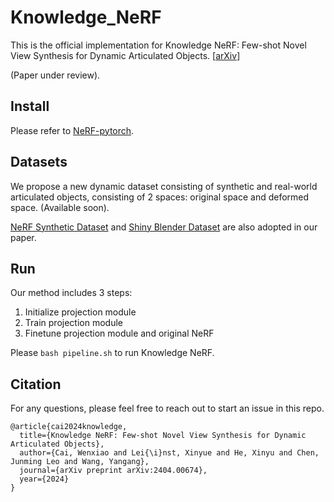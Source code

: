# Knowledge_NeRF
This is the official implementation for Knowledge NeRF: Few-shot Novel View Synthesis for Dynamic Articulated Objects.
[[arXiv](http://arxiv.org/abs/2404.00674)]

(Paper under review).

## Install

Please refer to [NeRF-pytorch](https://github.com/yenchenlin/nerf-pytorch).

## Datasets

We propose a new dynamic dataset consisting of synthetic and real-world articulated objects, consisting of 2 spaces: original space and deformed space.
(Available soon).

[NeRF Synthetic Dataset](https://arxiv.org/abs/2003.08934) and
[Shiny Blender Dataset](https://arxiv.org/abs/2112.03907) 
are also adopted in our paper.

## Run

Our method includes 3 steps:
1. Initialize projection module
2. Train projection module
3. Finetune projection module and original NeRF

Please `bash pipeline.sh` to run Knowledge NeRF.

## Citation
For any questions, please feel free to reach out to start an issue in this repo.

```
@article{cai2024knowledge,
  title={Knowledge NeRF: Few-shot Novel View Synthesis for Dynamic Articulated Objects},
  author={Cai, Wenxiao and Lei{\i}nst, Xinyue and He, Xinyu and Chen, Junming Leo and Wang, Yangang},
  journal={arXiv preprint arXiv:2404.00674},
  year={2024}
}
```
